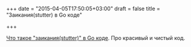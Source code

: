 +++
date = "2015-04-05T17:50:05+03:00"
draft = false
title = "Заикания(stutter) в Go коде"

+++

<p><a href="http://michaelwhatcott.com/go-code-that-stutters/">Что такое &quot;заикания(stutter)&quot; в Go коде</a>. Про красивый и чистый код.</p>

